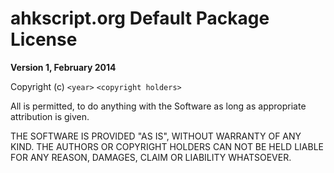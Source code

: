 ahkscript.org Default Package License
================================================
**Version 1, February 2014**

Copyright (c) `<year>` `<copyright holders>`

All is permitted, to do anything with the Software as long as appropriate attribution is given.

THE SOFTWARE IS PROVIDED "AS IS", WITHOUT WARRANTY OF ANY KIND. THE AUTHORS OR COPYRIGHT HOLDERS CAN NOT BE HELD LIABLE FOR ANY REASON, DAMAGES, CLAIM OR LIABILITY WHATSOEVER.